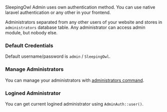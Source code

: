 SleepingOwl Admin uses own authentication method. You can use native laravel authentication or any other in your frontend.

Administrators separated from any other users of your website and stores in `administrators` database table. Any administrator can access admin module, but nobody else.

### Default Credentials

Default username/password is `admin` / `SleepingOwl`.

### Manage Administrators

You can manage your administrators with [administrators command](../Commands/Administrators.html).

### Logined Administrator

You can get current logined administrator using `AdminAuth::user()`.